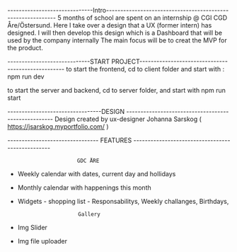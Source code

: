 ------------------------------Intro------------------------------------------------------------
5 months of school are spent on an internship @ CGI CGD Åre/Östersund. Here I take over a design that a UX (former intern) has designed.
I will then develop this design which is a Dashboard that will be used by the company internally
The main focus will be to creat the MVP for the product.

-----------------------------START PROJECT---------------------------------------------------
to start the frontend, cd to client folder and start with : npm run dev

to start the server and backend, cd to server folder, and start with npm run start

---------------------------------DESIGN ----------------------------------------------------
Design created by ux-designer Johanna Sarskog ( https://jsarskog.myportfolio.com/ )

-------------------------------- FEATURES -------------------------------------------------

                          GDC ÅRE

- Weekly calendar with dates, current day and hollidays
- Monthly calendar with happenings this month
- Widgets - shopping list - Responsabilitys, Weekly challanges, Birthdays,

                         Gallery

- Img Slider
- Img file uploader
